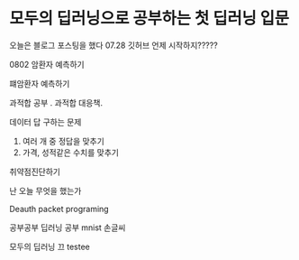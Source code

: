 <h1> 모두의 딥러닝으로 공부하는 첫 딥러닝 입문</h1>

오늘은 블로그 포스팅을 했다 07.28
깃허브 언제 시작하지?????

0802 암환자 예측하기

퍠암환자 예측하기

과적합 공부
.
과적합 대응책.

데이터 답 구하는 문제
1. 여러 개 중 정답을 맞추기
2. 가격, 성적같은 수치를 맞추기

취약점진단하기

난 오늘 무엇을 했는가

Deauth packet programing

공부공부 딥러닝 공부 mnist 손글씨

모두의 딥러닝 끄
testee

